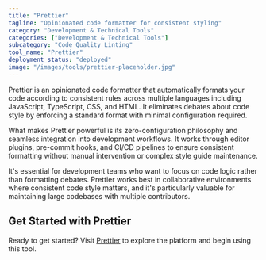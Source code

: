 ```yaml
---
title: "Prettier"
tagline: "Opinionated code formatter for consistent styling"
category: "Development & Technical Tools"
categories: ["Development & Technical Tools"]
subcategory: "Code Quality Linting"
tool_name: "Prettier"
deployment_status: "deployed"
image: "/images/tools/prettier-placeholder.jpg"
---
```

Prettier is an opinionated code formatter that automatically formats your code according to consistent rules across multiple languages including JavaScript, TypeScript, CSS, and HTML. It eliminates debates about code style by enforcing a standard format with minimal configuration required.

What makes Prettier powerful is its zero-configuration philosophy and seamless integration into development workflows. It works through editor plugins, pre-commit hooks, and CI/CD pipelines to ensure consistent formatting without manual intervention or complex style guide maintenance.

It's essential for development teams who want to focus on code logic rather than formatting debates. Prettier works best in collaborative environments where consistent code style matters, and it's particularly valuable for maintaining large codebases with multiple contributors.

## Get Started with Prettier

Ready to get started? Visit [Prettier](https://prettier.io) to explore the platform and begin using this tool.